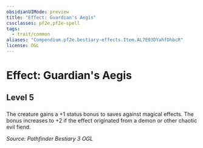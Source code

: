 ```yaml
---
obsidianUIMode: preview
title: "Effect: Guardian's Aegis"
cssclasses: pf2e,pf2e-spell
tags:
  - trait/common
aliases: "Compendium.pf2e.bestiary-effects.Item.AL7E03DYahfDhbcR"
license: OGL
---
```

# Effect: Guardian's Aegis
## Level 5
### 






The creature gains a +1 status bonus to saves against magical effects. The bonus increases to +2 if the effect originated from a demon or other chaotic evil fiend.

*Source: Pathfinder Bestiary 3*
*OGL*